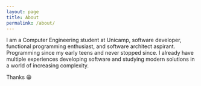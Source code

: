```yaml
---
layout: page
title: About
permalink: /about/
---
```


I am a Computer Engineering student at Unicamp, software developer, functional programming enthusiast, and software architect aspirant. Programming since my early teens and never stopped since. I already have multiple experiences developing software and studying modern solutions in a world of increasing complexity.

Thanks :grin:

